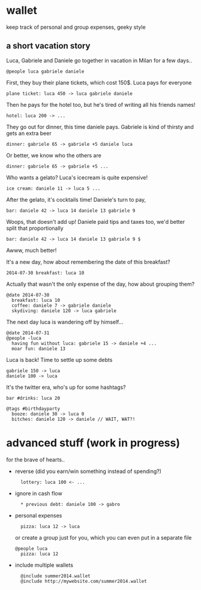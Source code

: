 #  wallet

keep track of personal and group expenses, geeky style

## a short vacation story

Luca, Gabriele and Daniele go together in vacation in Milan for a few days..

    @people luca gabriele daniele

First, they buy their plane tickets, which cost 150$. Luca pays for everyone
   
    plane ticket: luca 450 -> luca gabriele daniele

Then he pays for the hotel too, but he's tired of writing all his friends names!
    
    hotel: luca 200 -> ...

They go out for dinner, this time daniele pays. Gabriele is kind of thirsty and gets an extra beer
    
    dinner: gabriele 65 -> gabriele +5 daniele luca

Or better, we know who the others are 
    
    dinner: gabriele 65 -> gabriele +5 ...

Who wants a gelato? Luca's icecream is quite expensive!
    
    ice cream: daniele 11 -> luca 5 ...

After the gelato, it's cocktails time! Daniele's turn to pay,
    
    bar: daniele 42 -> luca 14 daniele 13 gabriele 9

Woops, that doesn't add up! Daniele paid tips and taxes too, we'd better split that proportionally

    bar: daniele 42 -> luca 14 daniele 13 gabriele 9 $

Awww, much better!

It's a new day, how about remembering the date of this breakfast?
    
    2014-07-30 breakfast: luca 10

Actually that wasn't the only expense of the day, how about grouping them?

    @date 2014-07-30
      breakfast: luca 10
      coffee: daniele 7 -> gabriele daniele
      skydiving: daniele 120 -> luca gabriele

The next day luca is wandering off by himself...

    @date 2014-07-31 
    @people -luca
      having fun without luca: gabriele 15 -> daniele +4 ...
      moar fun: daniele 13

Luca is back! Time to settle up some debts

    gabriele 150 -> luca
    daniele 100 -> luca

It's the twitter era, who's up for some hashtags?

    bar #drinks: luca 20
    
    @tags #birthdayparty
      booze: daniele 30 -> luca 0
      bitches: daniele 120 -> daniele // WAIT, WAT?!

advanced stuff (work in progress)
===================================
for the brave of hearts..
- reverse (did you earn/win something instead of spending?)
  
        lottery: luca 100 <- ...
  
- ignore in cash flow
  
        * previous debt: daniele 100 -> gabro

- personal expenses
 
        pizza: luca 12 -> luca

  or create a group just for you, which you can even put in a separate file
  
      @people luca
        pizza: luca 12
      
- include multiple wallets
    
        @include summer2014.wallet
        @include http://mywebsite.com/summer2014.wallet    

